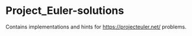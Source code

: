 # Project_Euler-solutions
Contains implementations and hints for https://projecteuler.net/ problems.
